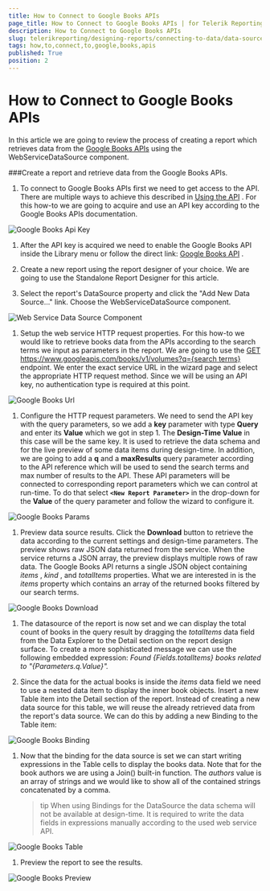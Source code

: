 ```yaml
---
title: How to Connect to Google Books APIs
page_title: How to Connect to Google Books APIs | for Telerik Reporting Documentation
description: How to Connect to Google Books APIs
slug: telerikreporting/designing-reports/connecting-to-data/data-source-components/webservicedatasource-component/how-to-connect-to-google-books-apis
tags: how,to,connect,to,google,books,apis
published: True
position: 2
---
```


# How to Connect to Google Books APIs



In this article we are going to review the process of creating a report which retrieves data from the          [Google Books APIs](https://developers.google.com/books/)          using the WebServiceDataSource component.       

###Create a report and retrieve data from the Google Books APIs.

1. To connect to Google Books APIs first we need to get access to the API. There are multiple ways to achieve this described in                [Using the API](https://developers.google.com/books/docs/v1/using) .               For this how-to we are going to acquire and use an API key according to the Google Books APIs documentation.               

  ![Google Books Api Key](images/DataSources/GoogleBooksApiKey.png)

1. After the API key is acquired we need to enable the Google Books API inside the Library menu or follow the direct link:                [Google Books API](https://console.developers.google.com/apis/library/books.googleapis.com) .             

1. Create a new report using the report designer of your choice. We are going to use the Standalone Report Designer for this article.

1. Select the report's DataSource property and click the "Add New Data Source..." link. Choose the WebServiceDataSource component.               

  ![Web Service Data Source Component](images/DataSources/WebServiceDataSourceComponent.png)

1. Setup the web service HTTP request properties. For this how-to we would like to retrieve books data from the APIs according to               the search terms we input as parameters in the report. We are going to use the                [GET https://www.googleapis.com/books/v1/volumes?q={search terms}](https://developers.google.com/books/docs/v1/reference/volumes/list)  endpoint.               We enter the exact service URL in the wizard page and select the appropriate HTTP request method.               Since we will be using an API key, no authentication type is required at this point.               

  ![Google Books Url](images/DataSources/GoogleBooksUrl.png)

1. Configure the HTTP request parameters. We need to send the API key with the query parameters, so we add a __key__                parameter with type __Query__  and enter its __Value__  which we got in step 1. The __Design-Time Value__  in this case               will be the same key. It is used to retrieve the data schema and for the live preview of some data items during design-time.               In addition, we are going to add a __q__  and a __maxResults__  query parameter according to the API reference which will be used to send the               search terms and max number of results to the API. These API parameters will be connected to corresponding report parameters               which we can control at run-time. To do that select __```<New Report Parameter>```__  in the drop-down for the __Value__  of the query               parameter and follow the wizard to configure it.               

  ![Google Books Params](images/DataSources/GoogleBooksParams.png)

1. Preview data source results. Click the __Download__  button to retrieve the data according to the current settings and design-time parameters.               The preview shows raw JSON data returned from the service. When the service returns a JSON array, the preview displays multiple rows of raw data.               The Google Books API returns a single JSON object containing *items* , *kind* , and               *totalItems*  properties. What we are interested in is the *items*  property which contains an array of the returned books               filtered by our search terms.               

  ![Google Books Download](images/DataSources/GoogleBooksDownload.png)

1. The datasource of the report is now set and we can display the total count of books in the query result by dragging the *totalItems*                data field from the Data Explorer to the Detail section on the report design surface. To create a more sophisticated message we can use the following embedded expression:                 *Found {Fields.totalItems} books related to "{Parameters.q.Value}".* 

1. Since the data for the actual books is inside the *items*  data field we need to use a nested data item to display the inner book objects.               Insert a new Table item into the Detail section of the report. Instead of creating a new data source for this table, we will reuse the already retrieved data from the               report's data source. We can do this by adding a new Binding to the Table item:               

  ![Google Books Binding](images/DataSources/GoogleBooksBinding.png)

1. Now that the binding for the data source is set we can start writing expressions in the Table cells to display the books data.               Note that for the book authors we are using a Join() built-in function. The *authors*  value is an array of strings and we would like to show all of the               contained strings concatenated by a comma.             

    >tip When using Bindings for the DataSource the data schema will not be available at design-time. It is required to write the data fields in expressions manually                 according to the used web service API.               

  

  ![Google Books Table](images/DataSources/GoogleBooksTable.png)

1. Preview the report to see the results.  

  ![Google Books Preview](images/DataSources/GoogleBooksPreview.png)
